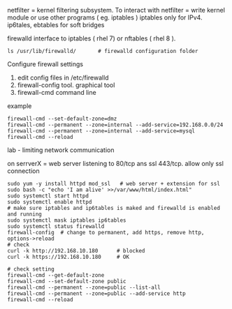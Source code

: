 
netfilter = kernel filtering subsystem.
To interact with netfilter = write kernel module or use other programs ( eg. iptables )
iptables only for IPv4. ip6tales, ebtables for soft bridges

firewalld interface to iptables ( rhel 7) or nftables ( rhel 8 ).

~~~
ls /usr/lib/firewalld/       # firewalld configuration folder
~~~

Configure firewall settings

1. edit config files in /etc/firewalld
2. firewall-config tool. graphical tool
3. firewall-cmd command line

example

~~~
firewall-cmd --set-default-zone=dmz
firewall-cmd --permanent --zone=internal --add-service=192.168.0.0/24
firewall-cmd --permanent --zone=internal --add-service=mysql
firewall-cmd --reload
~~~

lab - limiting network communication

on serrverX = web server listening to 80/tcp ans ssl 443/tcp. allow only ssl connection

~~~
sudo yum -y install httpd mod_ssl   # web server + extension for ssl
sudo bash -c "echo 'I am alive' >>/var/www/html/index.html"
sudo systemctl start httpd
sudo systemctl enable httpd
# make sure iptables and ip6tables is maked and firewalld is enabled and running
sudo systemctl mask iptables ip6tables
sudo systemctl status firewalld
firewall-config  # change to permanent, add https, remove http, options->reload
# check
curl -k http://192.168.10.180      # blocked
curl -k https://192.168.10.180     # OK

# check setting
firewall-cmd --get-default-zone
firewall-cmd --set-default-zone public
firewall-cmd --permanent --zone=public --list-all
firewall-cmd --permanent --zone=public --add-service http
firewall-cmd --reload

~~~